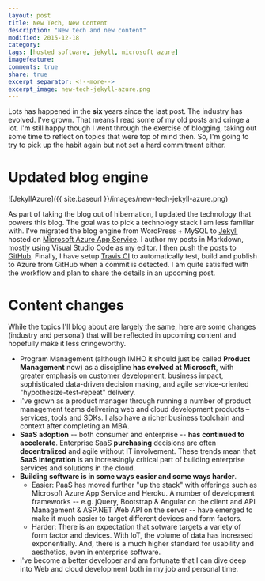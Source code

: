 ```yaml
---
layout: post
title: New Tech, New Content 
description: "New tech and new content"
modified: 2015-12-18
category: 
tags: [hosted software, jekyll, microsoft azure]
imagefeature:
comments: true
share: true
excerpt_separator: <!--more-->
excerpt_image: new-tech-jekyll-azure.png
---
```

Lots has happened in the **six** years since the last post. The industry has evolved. I've grown. 
That means I read some of my old posts and cringe a lot. I'm still happy though I went through the exercise of
blogging, taking out some time to reflect on topics that were top of mind then. So, I'm going to try to pick up the habit again 
but not set a hard commitment either. <!--more-->

# Updated blog engine

![JekyllAzure]({{ site.baseurl }}/images/new-tech-jekyll-azure.png) 

As part of taking the blog out of hibernation, I updated the technology that powers this blog. The goal was to 
pick a technology stack I am less familiar with. I've migrated the blog engine from WordPress + MySQL to [Jekyll](https://jekyllrb.com/) hosted on [Microsoft Azure App Service](https://azure.microsoft.com/en-us/services/app-service/). I author my
posts in Markdown, mostly using Visual Studio Code as my editor. I then push the posts to [GitHub](http://github.com/mohitsriv/Blog). Finally, I have setup [Travis CI](https://travis-ci.org/) to automatically test, build and publish to Azure from GitHub when a commit is detected. I am quite satisifed
with the workflow and plan to share the details in an upcoming post. 

# Content changes

While the topics I'll blog about are largely the same, here are some changes (industry and personal) that will be reflected in upcoming content and hopefully make it less cringeworthy.

- Program Management (although IMHO it should just be called **Product Management** now) as a discipline **has evolved at Microsoft**, with greater emphasis on [customer development](http://www.amazon.com/Lean-Customer-Development-Building-Customers/dp/1449356354), business impact, sophisticated data-driven decision making, and agile service-oriented "hypothesize-test-repeat" delivery.  
- I've grown as a product manager through running a number of product management teams delivering web and 
cloud development products – services, tools and SDKs. I also have a richer business toolchain and context after completing an MBA.
- **SaaS adoption** -- both consumer and enterprise -- **has continued to accelerate**. Enterprise SaaS **purchasing** decisions are often **decentralized** and agile without IT involvement. These trends mean that **SaaS integration** is an increasingly critical part of building enterprise services and solutions in the cloud.
- **Building software is in some ways easier and some ways harder**. 
  - Easier: PaaS has moved further "up the stack" with offerings
such as Microsoft Azure App Service and Heroku. A number of development frameworks -- e.g. jQuery, Bootstrap & Angular on
the client and API Management & ASP.NET Web API on the server -- have emerged to make it much easier to target different devices and form factors.
  - Harder: There is an expectation that sotware targets a variety of form factor and devices. With IoT, the
volume of data has increased exponentially. And, there is a much higher standard for usability and aesthetics, even
in enterprise software.
- I've become a better developer and am fortunate that I can dive deep into Web and cloud development both in my job and personal time.   
